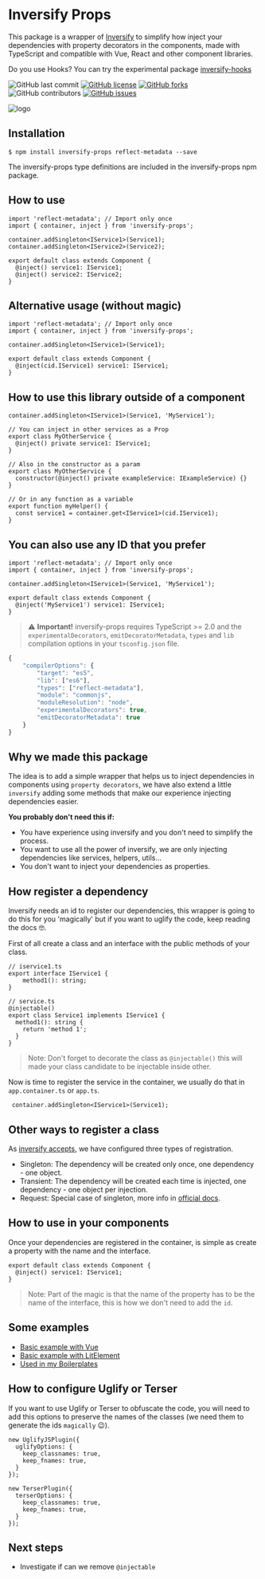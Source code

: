 # Inversify Props
This package is a wrapper of [Inversify](https://github.com/inversify) to simplify how inject your dependencies with property decorators in the components, made with TypeScript and compatible with Vue, React and other component libraries.

Do you use Hooks? You can try the experimental package [inversify-hooks](https://github.com/ckgrafico/inversify-hooks)

![GitHub last commit](https://img.shields.io/github/last-commit/CKGrafico/inversify-props/master.svg)
[![GitHub license](https://img.shields.io/github/license/CKGrafico/inversify-props.svg)](https://github.com/CKGrafico/inversify-props/blob/master/LICENSE)
[![GitHub forks](https://img.shields.io/github/forks/CKGrafico/inversify-props.svg)](https://github.com/CKGrafico/inversify-props/network)
![GitHub contributors](https://img.shields.io/github/contributors/CKGrafico/inversify-props.svg)
[![GitHub issues](https://img.shields.io/github/issues/CKGrafico/inversify-props.svg)](https://github.com/CKGrafico/inversify-props/issues)

![logo](https://i.imgur.com/syVbzU6.gif)

## Installation
```
$ npm install inversify-props reflect-metadata --save
```

The inversify-props type definitions are included in the inversify-props npm package.

## How to use
```
import 'reflect-metadata'; // Import only once
import { container, inject } from 'inversify-props';

container.addSingleton<IService1>(Service1);
container.addSingleton<IService2>(Service2);

export default class extends Component {
  @inject() service1: IService1;
  @inject() service2: IService2;
}
```

## Alternative usage (without magic)
```
import 'reflect-metadata'; // Import only once
import { container, inject } from 'inversify-props';

container.addSingleton<IService1>(Service1);

export default class extends Component {
  @inject(cid.IService1) service1: IService1;
}
```

## How to use this library outside of a component
```
container.addSingleton<IService1>(Service1, 'MyService1');

// You can inject in other services as a Prop
export class MyOtherService {
  @inject() private service1: IService1;
}

// Also in the constructor as a param
export class MyOtherService {
  constructor(@inject() private exampleService: IExampleService) {}
}

// Or in any function as a variable
export function myHelper() {
  const service1 = container.get<IService1>(cid.IService1);
}
```

## You can also use any ID that you prefer
```
import 'reflect-metadata'; // Import only once
import { container, inject } from 'inversify-props';

container.addSingleton<IService1>(Service1, 'MyService1');

export default class extends Component {
  @inject('MyService1') service1: IService1;
}
```

> :warning: **Important!** inversify-props requires TypeScript >= 2.0 and the `experimentalDecorators`, `emitDecoratorMetadata`, `types` and `lib`
compilation options in your `tsconfig.json` file.

```js
{
    "compilerOptions": {
        "target": "es5",
        "lib": ["es6"],
        "types": ["reflect-metadata"],
        "module": "commonjs",
        "moduleResolution": "node",
        "experimentalDecorators": true,
        "emitDecoratorMetadata": true
    }
}
```

## Why we made this package
The idea is to add a simple wrapper that helps us to inject dependencies in components using `property decorators`, we have also extend a little `inversify` adding some methods that make our experience injecting dependencies easier.

**You probably don't need this if:**
- You have experience using inversify and you don't need to simplify the process.
- You want to use all the power of inversify, we are only injecting dependencies like services, helpers, utils...
- You don't want to inject your dependencies as properties.

## How register a dependency
Inversify needs an id to register our dependencies, this wrapper is going to do this for you 'magically' but if you want to uglify the code, keep reading the docs 🤓.

First of all create a class and an interface with the public methods of your class.
```
// iservice1.ts
export interface IService1 {
    method1(): string;
}

// service.ts
@injectable()
export class Service1 implements IService1 {
  method1(): string {
    return 'method 1';
  }
}
```
> Note: Don't forget to decorate the class as `@injectable()` this will made your class candidate to be injectable inside other.

Now is time to register the service in the container, we usually do that in `app.container.ts` or `app.ts`.
```
 container.addSingleton<IService1>(Service1);
```

## Other ways to register a class
As [inversify accepts](https://github.com/inversify/InversifyJS/blob/master/wiki/scope.md), we have configured three types of registration.
- Singleton: The dependency will be created only once, one dependency - one object.
- Transient: The dependency will be created each time is injected, one dependency - one object per injection.
- Request: Special case of singleton, more info in [official docs](https://github.com/inversify/InversifyJS/blob/master/wiki/scope.md#about-inrequestscope).

## How to use in your components
Once your dependencies are registered in the container, is simple as create a property with the name and the interface.
```
export default class extends Component {
  @inject() service1: IService1;
}
```

> Note: Part of the magic is that the name of the property has to be the name of the interface, this is how we don't need to add the `id`.

## Some examples
- [Basic example with Vue](https://github.com/CKGrafico/inversify-props/tree/master/examples/vue)
- [Basic example with LitElement](https://github.com/CKGrafico/inversify-props/tree/master/examples/lit-element)
- [Used in my Boilerplates](https://boilerplates.js.org)

## How to configure Uglify or Terser
If you want to use Uglify or Terser to obfuscate the code, you will need to add this options to preserve the names of the classes (we need them to generate the ids `magically` 😉).

```
new UglifyJSPlugin({
  uglifyOptions: {
    keep_classnames: true,
    keep_fnames: true,
  }
});
```

```
new TerserPlugin({
  terserOptions: {
    keep_classnames: true,
    keep_fnames: true,
  }
});
```

## Next steps
- Investigate if can we remove `@injectable`

